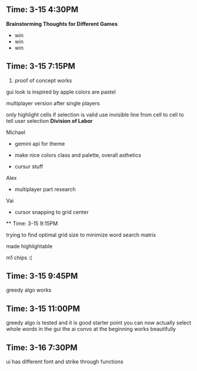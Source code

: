 ## Time: 3-15 4:30PM
**Brainstorming Thoughts for Different Games**

- win
- win
- win

## Time: 3-15 7:15PM

1. proof of concept works

gui look is inspired by apple
colors are pastel

multiplayer version after single players

only highlight cells if selection is valid
use invisible line from cell to cell to tell user selection
**Division  of Labor**

Michael 

- gemini api for theme

- make nice colors class and palette, overall asthetics

- cursur stuff

Alex

- multiplayer part research

Vai

- cursor snapping to grid center

** Time: 3-15 9:15PM

trying to find optimal grid size to minimize word search matrix

made highlightable

m1 chips :(

## Time: 3-15 9:45PM

greedy algo works

## Time: 3-15 11:00PM

greedy algo is tested and it is good starter point
you can now actually select whole words in the gui
the ai convo at the beginning works beautifully

## Time: 3-16 7:30PM

ui has different font and strike through functions



